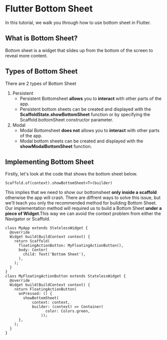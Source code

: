 # Flutter Bottom Sheet
In this tutorial, we walk you through how to use bottom sheet in Flutter.

## What is Bottom Sheet?
Bottom sheet is a widget that slides up from the bottom of the screen to reveal more content.

## Types of Bottom Sheet
There are 2 types of Bottom Sheet
1. Persistent
   * Persistent Bottomsheet **allows** you to **interact** with other parts of the app.
   * Persistent bottom sheets can be created and displayed with the **ScaffoldState.showBottomSheet** function or by specifying the Scaffold.bottomSheet constructor parameter.
2. Modal
   * Modal Bottomsheet **does not** allows you to **interact** with other parts of the app.
   * Modal bottom sheets can be created and displayed with the **showModalBottomSheet** function.

## Implementing Bottom Sheet
Firstly, let's look at the code that shows the bottom sheet below.
```
Scaffold.of(context).showBottomSheet<T>(builder)
```
This implies that we need to show our bottomsheet **only inside a scaffold** otherwise the app will crash.
There are diffrent ways to solve this issue, but we'll teach you only the recommended method for building Bottom Sheet.
Our implementation method will required us to build a Bottom Sheet **under a piece of Widget**.This way we can avoid the context problem from either the Navigator or Scaffold.

```
class MyApp extends StatelessWidget {
  @override
  Widget build(BuildContext context) {
    return Scaffold(
      floatingActionButton: MyFloatingActionButton(),
      body: Center(
        child: Text('Bottom Sheet'),
      ),
    );
  }
}
class MyFloatingActionButton extends StatelessWidget {
  @override
  Widget build(BuildContext context) {
    return FloatingActionButton(
      onPressed: () {
        showBottomSheet(
            context: context,
            builder: (context) => Container(
                  color: Colors.green,
                ));
      },
    );
  }
}
```
